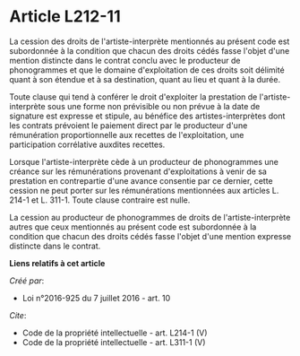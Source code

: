 # Article L212-11

La cession des droits de l'artiste-interprète mentionnés au présent code est subordonnée à la condition que chacun des droits
cédés fasse l'objet d'une mention distincte dans le contrat conclu avec le producteur de phonogrammes et que le domaine
d'exploitation de ces droits soit délimité quant à son étendue et à sa destination, quant au lieu et quant à la durée. 

Toute clause qui tend à conférer le droit d'exploiter la prestation de l'artiste-interprète sous une forme non prévisible ou
non prévue à la date de signature est expresse et stipule, au bénéfice des artistes-interprètes dont les contrats prévoient
le paiement direct par le producteur d'une rémunération proportionnelle aux recettes de l'exploitation, une participation
corrélative auxdites recettes. 

Lorsque l'artiste-interprète cède à un producteur de phonogrammes une créance sur les rémunérations provenant d'exploitations
à venir de sa prestation en contrepartie d'une avance consentie par ce dernier, cette cession ne peut porter sur les
rémunérations mentionnées aux articles L. 214-1 et L. 311-1. Toute clause contraire est nulle. 

La cession au producteur de phonogrammes de droits de l'artiste-interprète autres que ceux mentionnés au présent code est
subordonnée à la condition que chacun des droits cédés fasse l'objet d'une mention expresse distincte dans le contrat.

**Liens relatifs à cet article**

_Créé par_:

  - Loi n°2016-925 du 7 juillet 2016 - art. 10

_Cite_:

  - Code de la propriété intellectuelle - art. L214-1 (V)
  - Code de la propriété intellectuelle - art. L311-1 (V)
